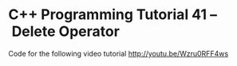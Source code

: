 C++ Programming Tutorial 41 – Delete Operator
=============================================

Code for the following video tutorial http://youtu.be/Wzru0RFF4ws
